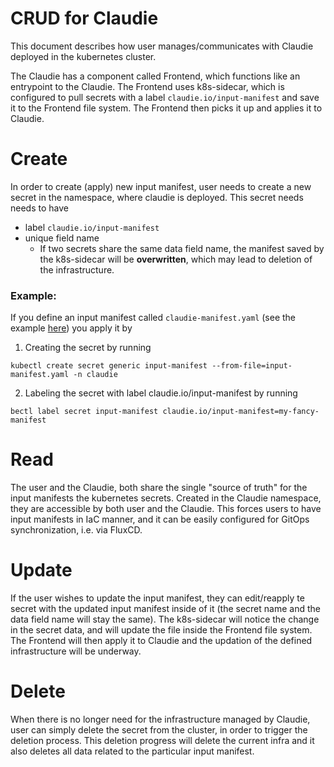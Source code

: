 # CRUD for Claudie

This document describes how user manages/communicates with Claudie deployed in the kubernetes cluster.

The Claudie has a component called Frontend, which functions like an entrypoint to the Claudie. The Frontend uses k8s-sidecar, which is configured to pull secrets with a label `claudie.io/input-manifest` and save it to the Frontend file system. The Frontend then picks it up and applies it to Claudie.
# Create

In order to create (apply) new input manifest, user needs to create a new secret in the namespace, where claudie is deployed. This secret needs needs to have
- label `claudie.io/input-manifest`
- unique field name
  - If two secrets share the same data field name, the manifest saved by the k8s-sidecar will be **overwritten**, which may lead to deletion of the infrastructure.

### Example:

If you define an input manifest called `claudie-manifest.yaml` (see the example [here](../input-manifest/example.yaml)) you apply it by

1. Creating the secret by running
```
kubectl create secret generic input-manifest --from-file=input-manifest.yaml -n claudie
```

2. Labeling the secret with label claudie.io/input-manifest by running

```
bectl label secret input-manifest claudie.io/input-manifest=my-fancy-manifest
```
# Read

The user and the Claudie, both share the single "source of truth" for the input manifests the kubernetes secrets. Created in the Claudie namespace, they are accessible by both user and the Claudie. This forces users to have input manifests in IaC manner, and it can be easily configured for GitOps synchronization, i.e. via FluxCD.

# Update

If the user wishes to update the input manifest, they can edit/reapply te secret with the updated input manifest inside of it (the secret name and the data field name will stay the same). The k8s-sidecar will notice the change in the secret data, and will update the file inside the Frontend file system. The Frontend will then apply it to Claudie and the updation of the defined infrastructure will be underway.

# Delete

When there is no longer need for the infrastructure managed by Claudie, user can simply delete the secret from the cluster, in order to trigger the deletion process. This deletion progress will delete the current infra and it also deletes all data related to the particular input manifest.